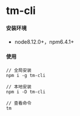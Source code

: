 # tm-cli

#### 安装环境

- node8.12.0+，npm6.4.1+

#### 使用

```
// 全局安装
npm i -g tm-cli

// 本地安装
npm i -D tm-cli

// 查看命令
tm
```
